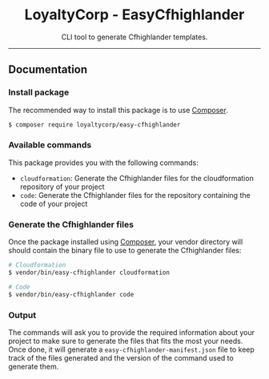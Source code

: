 <div align="center">
    <h1>LoyaltyCorp - EasyCfhighlander</h1>
    <p>CLI tool to generate Cfhighlander templates.</p>
</div>

---

## Documentation

### Install package

The recommended way to install this package is to use [Composer][1].

```bash
$ composer require loyaltycorp/easy-cfhighlander
```

### Available commands

This package provides you with the following commands:

- `cloudformation`: Generate the Cfhighlander files for the cloudformation repository of your project
- `code`: Generate the Cfhighlander files for the repository containing the code of your project

### Generate the Cfhighlander files

Once the package installed using [Composer][1], your vendor directory will should contain the binary file to use
to generate the Cfhighlander files:

```bash
# Cloudformation
$ vendor/bin/easy-cfhighlander cloudformation

# Code
$ vendor/bin/easy-cfhighlander code
```

### Output

The commands will ask you to provide the required information about your project to make sure to generate
the files that fits the most your needs. Once done, it will generate a `easy-cfhighlander-manifest.json` file to keep 
track of the files generated and the version of the command used to generate them.

[1]: https://getcomposer.org/
